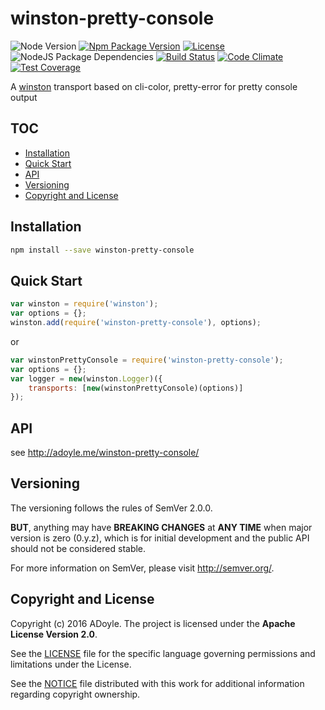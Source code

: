 # winston-pretty-console
![Node Version][Node Version Image]
[![Npm Package Version][Npm Package Version Image]][Npm Package Version LINK]
[![License][License Image]][License LINK]
![NodeJS Package Dependencies][NodeJS Package Dependencies Link]
[![Build Status][Build Status Image]][Build Status Link]
[![Code Climate][Code Climate Image]][Code Climate Link]
[![Test Coverage][Test Coverage Image]][Test Coverage Link]

A [winston][] transport based on cli-color, pretty-error for pretty console output


## TOC

<!-- MarkdownTOC -->

- [Installation](#installation)
- [Quick Start](#quick-start)
- [API](#api)
- [Versioning](#versioning)
- [Copyright and License](#copyright-and-license)

<!-- /MarkdownTOC -->


<a name="installation"></a>
## Installation

```bash
npm install --save winston-pretty-console
```

<a name="quick-start"></a>
## Quick Start

```js
var winston = require('winston');
var options = {};
winston.add(require('winston-pretty-console'), options);
```

or

```js
var winstonPrettyConsole = require('winston-pretty-console');
var options = {};
var logger = new(winston.Logger)({
    transports: [new(winstonPrettyConsole)(options)]
});
```

<a name="api"></a>
## API

see http://adoyle.me/winston-pretty-console/

<a name="versioning"></a>
## Versioning

The versioning follows the rules of SemVer 2.0.0.

**BUT**, anything may have **BREAKING CHANGES** at **ANY TIME** when major version is zero (0.y.z), which is for initial development and the public API should not be considered stable.

For more information on SemVer, please visit http://semver.org/.

<a name="copyright-and-license"></a>
## Copyright and License

Copyright (c) 2016 ADoyle. The project is licensed under the **Apache License Version 2.0**.

See the [LICENSE][] file for the specific language governing permissions and limitations under the License.

See the [NOTICE][] file distributed with this work for additional information regarding copyright ownership.


<!-- Links -->

[LICENSE]: ./LICENSE
[NOTICE]: ./NOTICE

[winston]: https://github.com/winstonjs/winston

<!-- Badges links -->

[Node Version Image]: https://img.shields.io/node/v/winston-pretty-console.svg
[Npm Package Version Image]: https://img.shields.io/npm/v/winston-pretty-console.svg
[Npm Package Version LINK]: https://www.npmjs.com/package/winston-pretty-console
[License Image]: https://img.shields.io/npm/l/winston-pretty-console.svg
[License LINK]: https://github.com/adoyle-h/winston-pretty-console/blob/master/LICENSE
[NodeJS Package Dependencies Link]: https://david-dm.org/adoyle-h/winston-pretty-console.svg
[Build Status Image]: https://travis-ci.org/adoyle-h/winston-pretty-console.svg?branch=master
[Build Status Link]: https://travis-ci.org/adoyle-h/winston-pretty-console
[Code Climate Image]: https://codeclimate.com/github/adoyle-h/winston-pretty-console/badges/gpa.svg
[Code Climate Link]: https://codeclimate.com/github/adoyle-h/winston-pretty-console
[Test Coverage Image]: https://codeclimate.com/github/adoyle-h/winston-pretty-console/badges/coverage.svg
[Test Coverage Link]: https://codeclimate.com/github/adoyle-h/winston-pretty-console/coverage
